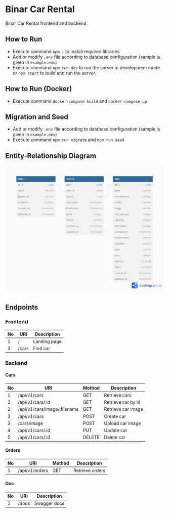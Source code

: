 # Binar Car Rental

Binar Car Rental frontend and backend

## How to Run
- Execute command `npm i` to install required libraries
- Add or modify `.env` file according to database configuration (sample is given in `example.env`)
- Execute command `npm run dev` to run the server in development mode or `npm start` to build and run the server.

## How to Run (Docker)
- Execute command `docker-compose build` and `docker-compose up`

## Migration and Seed
- Add or modify `.env` file according to database configuration (sample is given in `example.env`)
- Execute command `npm run migrate` and `npm run seed`

## Entity-Relationship Diagram
![ERD](./images/ERD.png)

## Endpoints

### Frontend
| No | URI              | Description                              |
| -- | ---------------- | ---------------------------------------- |
| 1  | /                | Landing page                             |
| 2  | /cars            | Find car                                 |

### Backend
#### Cars
| No | URI                                 | Method    | Description                              |
| -- | ----------------------------------- | --------- | ---------------------------------------- |
| 1  | /api/v1/cars                        | GET       | Retrieve cars                            |
| 2  | /api/v1/cars/:id                    | GET       | Retrieve car by id                       |
| 2  | /api/v1/cars/image/:filename        | GET       | Retrieve car image                       |
| 3  | /api/v1/cars                        | POST      | Create car                               |
| 3  | /cars/image                         | POST      | Upload car image                         |
| 4  | /api/v1/cars/:id                    | PUT       | Update car                               |
| 5  | /api/v1/cars/:id                    | DELETE    | Delete car                               |


#### Orders
| No | URI                     | Method    | Description                              |
| -- | ----------------------- | --------- | ---------------------------------------- |
| 1  | /api/v1/orders          | GET       | Retrieve orders                          |

#### Dos
| No | URI                     | Description                              |
| -- | ----------------------- | ---------------------------------------- |
| 1  | /docs                   | Swagger docs                             |